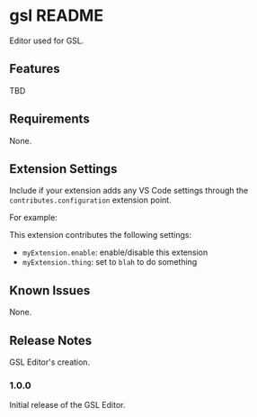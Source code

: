 # gsl README

Editor used for GSL.

## Features

TBD

## Requirements

None.

## Extension Settings

Include if your extension adds any VS Code settings through the `contributes.configuration` extension point.

For example:

This extension contributes the following settings:

* `myExtension.enable`: enable/disable this extension
* `myExtension.thing`: set to `blah` to do something

## Known Issues

None.

## Release Notes

GSL Editor's creation.

### 1.0.0

Initial release of the GSL Editor.